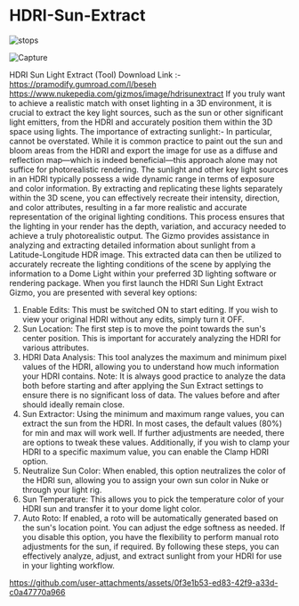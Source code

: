 # HDRI-Sun-Extract

![stops](https://github.com/user-attachments/assets/109935f6-5614-4481-be67-b84baac3ca31)

![Capture](https://github.com/user-attachments/assets/c3c946d5-19d6-41b7-a6dd-906c4b3d1bda)


HDRI Sun Light Extract (Tool)
Download Link :-https://pramodify.gumroad.com/l/beseh
https://www.nukepedia.com/gizmos/image/hdrisunextract
If you truly want to achieve a realistic match with onset lighting in a 3D environment, it is crucial to extract the key light sources, such as the sun or other significant light emitters, from the HDRI and accurately position them within the 3D space using lights.
The importance of extracting sunlight:-
In particular, cannot be overstated. While it is common practice to paint out the sun and bloom areas from the HDRI and export the image for use as a diffuse and reflection map—which is indeed beneficial—this approach alone may not suffice for photorealistic rendering. The sunlight and other key light sources in an HDRI typically possess a wide dynamic range in terms of exposure and color information. By extracting and replicating these lights separately within the 3D scene, you can effectively recreate their intensity, direction, and color attributes, resulting in a far more realistic and accurate representation of the original lighting conditions. This process ensures that the lighting in your render has the depth, variation, and accuracy needed to achieve a truly photorealistic output.
The Gizmo provides assistance in analyzing and extracting detailed information about sunlight from a Latitude-Longitude HDR image. This extracted data can then be utilized to accurately recreate the lighting conditions of the scene by applying the information to a Dome Light within your preferred 3D lighting software or rendering package.
When you first launch the HDRI Sun Light Extract Gizmo, you are presented with several key options:
1. Enable Edits: This must be switched ON to start editing. If you wish to view your original HDRI without any edits, simply turn it OFF.
2. Sun Location: The first step is to move the point towards the sun's center position. This is important for accurately analyzing the HDRI for various attributes.
3. HDRI Data Analysis: This tool analyzes the maximum and minimum pixel values of the HDRI, allowing you to understand how much information your HDRI contains. Note: It is always good practice to analyze the data both before starting and after applying the Sun Extract settings to ensure there is no significant loss of data. The values before and after should ideally remain close.
4. Sun Extractor: Using the minimum and maximum range values, you can extract the sun from the HDRI. In most cases, the default values (80%) for min and max will work well. If further adjustments are needed, there are options to tweak these values. Additionally, if you wish to clamp your HDRI to a specific maximum value, you can enable the Clamp HDRI option.
5. Neutralize Sun Color: When enabled, this option neutralizes the color of the HDRI sun, allowing you to assign your own sun color in Nuke or through your light rig.
6. Sun Temperature: This allows you to pick the temperature color of your HDRI sun and transfer it to your dome light color.
7. Auto Roto: If enabled, a roto will be automatically generated based on the sun's location point. You can adjust the edge softness as needed. If you disable this option, you have the flexibility to perform manual roto adjustments for the sun, if required.
By following these steps, you can effectively analyze, adjust, and extract sunlight from your HDRI for use in your lighting workflow.



https://github.com/user-attachments/assets/0f3e1b53-ed83-42f9-a33d-c0a47770a966

